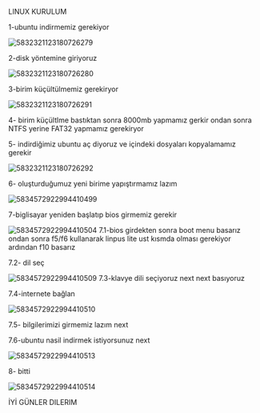 LINUX KURULUM

1-ubuntu indirmemiz  gerekiyor

![5832321123180726279](https://github.com/user-attachments/assets/7686953b-a0eb-445c-b2dc-d7d2d8ab9f2e)

2-disk yöntemine giriyoruz

![5832321123180726280](https://github.com/user-attachments/assets/8716c728-9451-4b46-87d4-7b80e97f88ed)

3-birim küçültülmemiz gerekiryor

![5832321123180726291](https://github.com/user-attachments/assets/f8023b38-87bb-4796-aeb4-5b7f4ace40e1)

4- birim küçültlme bastıktan sonra 8000mb yapmamız gerkir ondan sonra NTFS yerine FAT32 yapmamız gerekiryor

5- indirdiğimiz ubuntu aç diyoruz  ve içindeki dosyaları kopyalamamız gerekir 

![5832321123180726292](https://github.com/user-attachments/assets/3eb17aa8-ddcf-4e42-b41a-fb9c94cccf16)

6- oluşturduğumuz yeni birime yapıştırmamız lazım

![5834572922994410499](https://github.com/user-attachments/assets/61fb1123-7dad-4f74-8a00-9cbd9eae2fe5)

7-biglisayar yeniden başlatıp bios girmemiz gerekir

![5834572922994410504](https://github.com/user-attachments/assets/bee6c268-e0b2-4c51-b3a7-11c97bcbca92)
7.1-bios girdekten sonra boot menu basarız ondan sonra  f5/f6 kullanarak linpus lite ust kısmda olması gerekiyor ardından f10 basarız 

7.2- dil seç

![5834572922994410509](https://github.com/user-attachments/assets/46d4689c-2316-457b-afec-d661bacbb664)
7.3-klavye dili seçiyoruz next next basıyoruz 

7.4-internete bağlan

![5834572922994410510](https://github.com/user-attachments/assets/88e195aa-95c2-44a3-96e4-e154cb974102)

7.5- bilgilerimizi girmemiz lazım  next 

7.6-ubuntu nasil indirmek istiyorsunuz next

![5834572922994410513](https://github.com/user-attachments/assets/11f19fd5-5af7-4d81-8d4e-7c0590e062fb)

8- bitti 

![5834572922994410514](https://github.com/user-attachments/assets/219b604d-effe-484e-870d-d070f813f16a)

İYİ GÜNLER DILERIM











